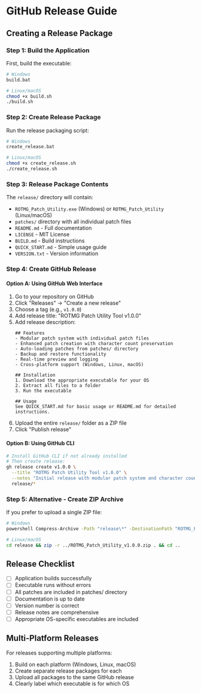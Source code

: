 # GitHub Release Guide

## Creating a Release Package

### Step 1: Build the Application
First, build the executable:
```bash
# Windows
build.bat

# Linux/macOS
chmod +x build.sh
./build.sh
```

### Step 2: Create Release Package
Run the release packaging script:
```bash
# Windows
create_release.bat

# Linux/macOS
chmod +x create_release.sh
./create_release.sh
```

### Step 3: Release Package Contents
The `release/` directory will contain:
- `ROTMG_Patch_Utility.exe` (Windows) or `ROTMG_Patch_Utility` (Linux/macOS)
- `patches/` directory with all individual patch files
- `README.md` - Full documentation
- `LICENSE` - MIT License
- `BUILD.md` - Build instructions
- `QUICK_START.md` - Simple usage guide
- `VERSION.txt` - Version information

### Step 4: Create GitHub Release

#### Option A: Using GitHub Web Interface
1. Go to your repository on GitHub
2. Click "Releases" → "Create a new release"
3. Choose a tag (e.g., `v1.0.0`)
4. Add release title: "ROTMG Patch Utility Tool v1.0.0"
5. Add release description:
   ```
   ## Features
   - Modular patch system with individual patch files
   - Enhanced patch creation with character count preservation
   - Auto-loading patches from patches/ directory
   - Backup and restore functionality
   - Real-time preview and logging
   - Cross-platform support (Windows, Linux, macOS)
   
   ## Installation
   1. Download the appropriate executable for your OS
   2. Extract all files to a folder
   3. Run the executable
   
   ## Usage
   See QUICK_START.md for basic usage or README.md for detailed instructions.
   ```
6. Upload the entire `release/` folder as a ZIP file
7. Click "Publish release"

#### Option B: Using GitHub CLI
```bash
# Install GitHub CLI if not already installed
# Then create release:
gh release create v1.0.0 \
  --title "ROTMG Patch Utility Tool v1.0.0" \
  --notes "Initial release with modular patch system and character count preservation" \
  release/*
```

### Step 5: Alternative - Create ZIP Archive
If you prefer to upload a single ZIP file:
```bash
# Windows
powershell Compress-Archive -Path "release\*" -DestinationPath "ROTMG_Patch_Utility_v1.0.0.zip"

# Linux/macOS
cd release && zip -r ../ROTMG_Patch_Utility_v1.0.0.zip . && cd ..
```

## Release Checklist
- [ ] Application builds successfully
- [ ] Executable runs without errors
- [ ] All patches are included in patches/ directory
- [ ] Documentation is up to date
- [ ] Version number is correct
- [ ] Release notes are comprehensive
- [ ] Appropriate OS-specific executables are included

## Multi-Platform Releases
For releases supporting multiple platforms:
1. Build on each platform (Windows, Linux, macOS)
2. Create separate release packages for each
3. Upload all packages to the same GitHub release
4. Clearly label which executable is for which OS
